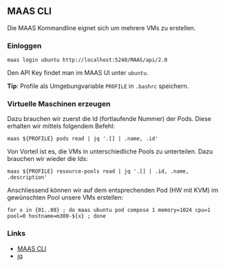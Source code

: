 MAAS CLI
--------

Die MAAS Kommandline eignet sich um mehrere VMs zu erstellen.

### Einloggen

    maas login ubuntu http://localhost:5240/MAAS/api/2.0

Den API Key findet man im MAAS UI unter `ubuntu`.

**Tip**: Profile als Umgebungvariable `PROFILE` in `.bashrc` speichern.
    
### Virtuelle Maschinen erzeugen     

Dazu brauchen wir zuerst die Id (fortlaufende Nummer) der Pods. Diese erhalten wir mittels folgendem Befehl:

    maas ${PROFILE} pods read | jq '.[] | .name, .id'
    
Von Vorteil ist es, die VMs in unterschiedliche Pools zu unterteilen. Dazu brauchen wir wieder die Ids:

    maas ${PROFILE} resource-pools read | jq '.[] | .id, .name, .description'    

Anschliessend können wir auf dem entsprechenden Pod (HW mit KVM) im gewünschten Pool unsere VMs erstellen:

    for x in {01..08} ; do maas ubuntu pod compose 1 memory=1024 cpu=1 pool=0 hostname=m300-${x} ; done  
    
### Links

* [MAAS CLI](https://maas.io/docs/maas-cli)
* [jq](https://wiki.ubuntuusers.de/jq/)